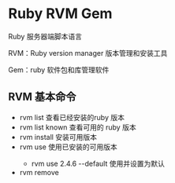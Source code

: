 # Ruby RVM Gem

Ruby 服务器端脚本语言

RVM：Ruby version manager 版本管理和安装工具

Gem：ruby 软件包和库管理软件

## RVM 基本命令
- rvm list 查看已经安装的ruby 版本
- rvm list known 查看可用的 ruby 版本
- rvm install <version> 安装可用版本
- rvm use <version> 使用已安装的可用版本
	- rvm use 2.4.6 --default 使用并设置为默认
- rvm remove <version>



